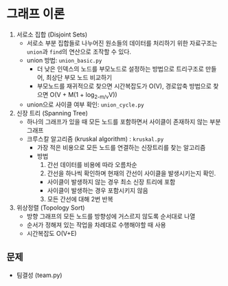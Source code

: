 # 그래프 이론
1. 서로소 집합 (Disjoint Sets)
   - 서로소 부분 집합들로 나누어진 원소들의 데이터를 처리하기 위한 자료구조는 `union`과 `find`의 연산으로 조작할 수 있다.
   - union 방법: `union_basic.py`
     - 더 낮은 인덱스의 노드를 부모노드로 설정하는 방법으로 트리구조로 만들어, 최상단 부모 노드 비교하기
     - 부모노드를 재귀적으로 찾으면 시간복잡도가 O(V), 경로압축 방법으로 찾으면 O(V + M(1 + log<sub>2-m/v</sub>V))
   - union으로 사이클 여부 확인: `union_cycle.py`
2. 신장 트리 (Spanning Tree)
   - 하나의 그래프가 있을 때 모든 노드를 포함하면서 사이클이 존재하지 않는 부분 그래프
   - 크루스칼 알고리즘 (kruskal algorithm) : `kruskal.py`
     - 가장 적은 비용으로 모든 노드를 연결하는 신장트리를 찾는 알고리즘
     - 방법
       1. 간선 데이터를 비용에 따라 오름차순
       2. 간선을 하나씩 확인하며 현재의 간선이 사이클을 발생시키는지 확인.
         - 사이클이 발생하지 않는 경우 최소 신장 트리에 포함
         - 사이클이 발생하는 경우 포함시키지 않음
       3. 모든 간선에 대해 2번 반복
3. 위상정렬 (Topology Sort)
   - 방향 그래프의 모든 노드를 방향성에 거스르지 않도록 순서대로 나열
   - 순서가 정해져 있는 작업을 차례대로 수행해야할 때 사용
   - 시간복잡도 O(V+E)

## 문제
- 팀결성 (team.py)